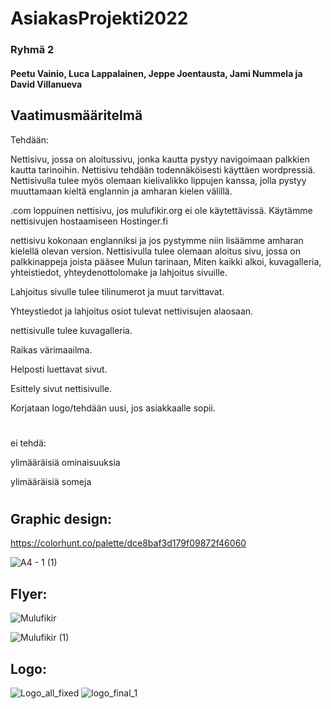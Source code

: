# AsiakasProjekti2022
### Ryhmä 2
#### Peetu Vainio, Luca Lappalainen, Jeppe Joentausta, Jami Nummela ja David Villanueva

## Vaatimusmääritelmä

Tehdään:

Nettisivu, jossa on aloitussivu, jonka kautta pystyy navigoimaan palkkien kautta tarinoihin. Nettisivu tehdään todennäköisesti käyttäen wordpressiä.
Nettisivulla tulee myös olemaan kielivalikko lippujen kanssa, jolla pystyy muuttamaan kieltä englannin ja amharan kielen välillä.

.com loppuinen nettisivu, jos mulufikir.org ei ole käytettävissä. 
Käytämme nettisivujen hostaamiseen Hostinger.fi

nettisivu kokonaan englanniksi ja jos pystymme niin lisäämme amharan kielellä olevan version. 
Nettisivulla tulee olemaan aloitus sivu, jossa on palkkinappeja joista pääsee Mulun tarinaan, Miten kaikki alkoi, kuvagalleria, yhteistiedot, yhteydenottolomake ja lahjoitus sivuille. 

Lahjoitus sivulle tulee tilinumerot ja muut tarvittavat.

Yhteystiedot ja lahjoitus osiot tulevat nettivisujen alaosaan.

nettisivulle tulee kuvagalleria.

Raikas värimaailma.

Helposti luettavat sivut.

Esittely sivut nettisivulle.

Korjataan logo/tehdään uusi, jos asiakkaalle sopii.
#
ei tehdä: 

ylimääräisiä ominaisuuksia

ylimääräisiä someja
#

## Graphic design:
  https://colorhunt.co/palette/dce8baf3d179f09872f46060

  ![A4 - 1 (1)](https://user-images.githubusercontent.com/113332647/199947201-3ffcc150-8836-465f-9fc7-758dba925d21.png)

## Flyer:
  ![Mulufikir](https://user-images.githubusercontent.com/113332647/199446119-74724fcd-fdb6-4014-a0fa-3aadd9eb0501.png)

  ![Mulufikir (1)](https://user-images.githubusercontent.com/113332647/199945273-d5124efe-23ab-46d4-87ea-a43c727f0428.png)

## Logo:
  ![Logo_all_fixed](https://user-images.githubusercontent.com/113332647/199944170-8d9b4e04-bcf3-446d-8717-f8c39df63e3d.png)
  ![logo_final_1](https://user-images.githubusercontent.com/113332647/199945413-7d219c3b-d576-4b0e-acf4-222acf77ff54.png)
